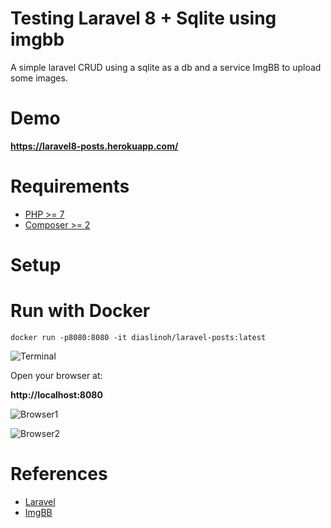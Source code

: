 # Testing Laravel 8 + Sqlite using imgbb

A simple laravel CRUD using a sqlite as a db and a service ImgBB to upload some images.
# Demo
**https://laravel8-posts.herokuapp.com/**

# Requirements
* [PHP >= 7](https://www.php.net/downloads.php) 
* [Composer >= 2](https://getcomposer.org/download/)

# Setup



# Run with Docker
```
docker run -p8080:8080 -it diaslinoh/laravel-posts:latest

```
![Terminal](https://i.imgur.com/DphzeCV.png)

Open your browser at:

**http://localhost:8080**

![Browser1](https://i.imgur.com/Oyyy41J.png)


![Browser2](https://i.imgur.com/R3ZFCyD.png)

# References

* [Laravel](https://laravel.com/docs/8.x/)
* [ImgBB](https://imgbb.com/)
